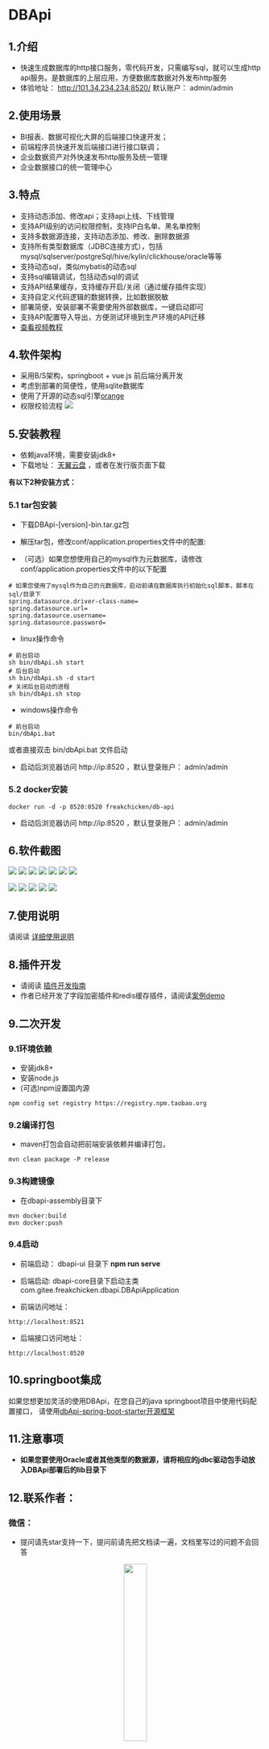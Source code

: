 # DBApi

## 1.介绍

- 快速生成数据库的http接口服务，零代码开发，只需编写sql，就可以生成http api服务。是数据库的上层应用，方便数据库数据对外发布http服务
- 体验地址： http://101.34.234.234:8520/  默认账户： admin/admin
## 2.使用场景

- BI报表、数据可视化大屏的后端接口快速开发；
- 前端程序员快速开发后端接口进行接口联调；
- 企业数据资产对外快速发布http服务及统一管理
- 企业数据接口的统一管理中心

## 3.特点
- 支持动态添加、修改api；支持api上线、下线管理
- 支持API级别的访问权限控制，支持IP白名单、黑名单控制
- 支持多数据源连接，支持动态添加、修改、删除数据源
- 支持所有类型数据库（JDBC连接方式），包括mysql/sqlserver/postgreSql/hive/kylin/clickhouse/oracle等等
- 支持动态sql，类似mybatis的动态sql
- 支持sql编辑调试，包括动态sql的调试
- 支持API结果缓存，支持缓存开启/关闭（通过缓存插件实现）
- 支持自定义代码逻辑的数据转换，比如数据脱敏
- 部署简便，安装部署不需要使用外部数据库，一键启动即可
- 支持API配置导入导出，方便测试环境到生产环境的API迁移
- [查看视频教程](https://www.bilibili.com/video/BV1zL411G7Qh)

## 4.软件架构

- 采用B/S架构，springboot + vue.js 前后端分离开发
- 考虑到部署的简便性，使用sqlite数据库
- 使用了开源的动态sql引擎[orange](https://gitee.com/freakchicken/orange)
- 权限校验流程
  ![](https://freakchicken.gitee.io/images/dbApi/20210502/lc.png)


## 5.安装教程

- 依赖java环境，需要安装jdk8+
- 下载地址： [天翼云盘](https://cloud.189.cn/t/Jza2MzeEZVNv) ，或者在发行版页面下载

**有以下2种安装方式：**

### 5.1 tar包安装

- 下载DBApi-[version]-bin.tar.gz包
- 解压tar包，修改conf/application.properties文件中的配置:

- （可选）如果您想使用自己的mysql作为元数据库，请修改conf/application.properties文件中的以下配置

```properties
# 如果您使用了mysql作为自己的元数据库，启动前请在数据库执行初始化sql脚本，脚本在sql/目录下
spring.datasource.driver-class-name=
spring.datasource.url=
spring.datasource.username=
spring.datasource.password=
```

- linux操作命令

```shell
# 前台启动
sh bin/dbApi.sh start
# 后台启动
sh bin/dbApi.sh -d start
# 关闭后台启动的进程
sh bin/dbApi.sh stop
```

- windows操作命令

```shell
# 前台启动
bin/dbApi.bat
```

或者直接双击 bin/dbApi.bat 文件启动

- 启动后浏览器访问 http://ip:8520 ，默认登录账户： admin/admin

### 5.2 docker安装

```shell script
docker run -d -p 8520:8520 freakchicken/db-api
```

- 启动后浏览器访问 http://ip:8520 ，默认登录账户： admin/admin

## 6.软件截图
![](https://freakchicken.gitee.io/images/dbApi/20210904/api.png)
![](https://freakchicken.gitee.io/images/dbApi/20210502/datasource_create.png)
![](https://freakchicken.gitee.io/images/dbApi/20210803/api_edit.png)
![](https://freakchicken.gitee.io/images/dbApi/20210803/sql_run.png)
![](https://freakchicken.gitee.io/images/dbApi/20210803/api_list.png)
![](https://freakchicken.gitee.io/images/dbApi/20210502/group.png)
![](https://freakchicken.gitee.io/images/dbApi/20210502/request.png)

![](https://freakchicken.gitee.io/images/dbApi/20210502/token_add.png)
![](https://freakchicken.gitee.io/images/dbApi/20210502/token.png)
![](https://freakchicken.gitee.io/images/dbApi/20210502/token_auth.png)
![](https://freakchicken.gitee.io/images/dbApi/20210502/docs.png)
![](https://freakchicken.gitee.io/images/dbApi/20210803/ip.png)

## 7.使用说明

请阅读 [详细使用说明](./dbapi-assembly/docs/instruction.md)


## 8.插件开发
- 请阅读 [插件开发指南](./dbapi-assembly/docs/plugin%20development.md)
- 作者已经开发了字段加密插件和redis缓存插件，请阅读[案例demo](https://gitee.com/freakchicken/dbapi-plugin-demo)

## 9.二次开发

### 9.1环境依赖

- 安装jdk8+
- 安装node.js
- (可选)npm设置国内源
```shell
npm config set registry https://registry.npm.taobao.org
```
### 9.2编译打包

- maven打包会自动把前端安装依赖并编译打包，

```shell script
mvn clean package -P release
```

### 9.3构建镜像
- 在dbapi-assembly目录下
```shell script
mvn docker:build
mvn docker:push
```

### 9.4启动

- 前端启动：
dbapi-ui 目录下 **npm run serve**

- 后端启动:
dbapi-core目录下启动主类com.gitee.freakchicken.dbapi.DBApiApplication

- 前端访问地址：
```
http://localhost:8521
```

- 后端接口访问地址：
```
http://localhost:8520
```
## 10.springboot集成

如果您想更加灵活的使用DBApi，在您自己的java springboot项目中使用代码配置接口，
请使用[dbApi-spring-boot-starter开源框架](https://gitee.com/freakchicken/dbApi-spring-boot-starter)

## 11.注意事项

- **如果您要使用Oracle或者其他类型的数据源，请将相应的jdbc驱动包手动放入DBApi部署后的lib目录下**

## 12.联系作者：

### 微信：
- 提问请先star支持一下，提问前请先把文档读一遍，文档里写过的问题不会回答
<div style="text-align: center"> 
<img src="https://freakchicken.gitee.io/images/kafkaui/wechat.jpg" width = "30%" />
</div>

### 微信交流群：

<div style="text-align: center"> 
<img src="https://freakchicken.gitee.io/images/dbApi/wechatGroup.png" width = "40%" />
</div>

### qq交流群：

<div style="text-align: center"> 
<img src="https://freakchicken.gitee.io/images/dbApi/qqgroup.jpg" width = "40%" />
</div>

### 捐赠：

开源不易，用爱发电，如果此项目帮助到您，请作者喝一杯咖啡
<div style="text-align: center"> 
<img src="https://freakchicken.gitee.io/images/kafkaui/wechatpay.jpg" width = "30%" />
<img src="https://freakchicken.gitee.io/images/kafkaui/alipay.jpg" width = "29%" />
</div>

## 13.TODO

- 集群版本开发，支持微服务注册consul/eureka/nacos
- api熔断支持
- 请求路由参数支持
- 流量监控支持，ip限流，分组限流
- ~~api配置导入导出支持~~
- 功能性api支持（RPC调用）
- 分库分表数据源支持（shardingSphere/mycat）
